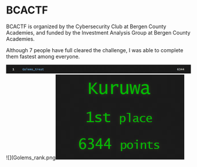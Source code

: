 # BCACTF

BCACTF is organized by the Cybersecurity Club at Bergen County Academies, and funded by the Investment Analysis Group at Bergen County Academies.
 
Although 7 people have full cleared the challenge, I was able to complete them fastest among everyone.
 
 ![](scoreboard.png)
 ![](Golems_rank.png![](rank.png)
